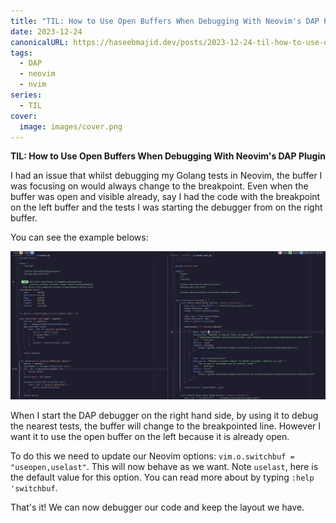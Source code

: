 ```yaml
---
title: "TIL: How to Use Open Buffers When Debugging With Neovim's DAP Plugin"
date: 2023-12-24
canonicalURL: https://haseebmajid.dev/posts/2023-12-24-til-how-to-use-open-buffers-when-debugging-with-neovim-dap-plugin
tags:
  - DAP
  - neovim
  - nvim
series:
  - TIL
cover:
  image: images/cover.png
---
```


**TIL: How to Use Open Buffers When Debugging With Neovim's DAP Plugin**

I had an issue that whilst debugging my Golang tests in Neovim, the buffer I was focusing on would always change to 
the breakpoint. Even when the buffer was open and visible already, say I had the code with the breakpoint on the left 
buffer and the tests I was starting the debugger from on the right buffer.

You can see the example belows:

![Example Setup](images/example.png)

When I start the DAP debugger on the right hand side, by using it to debug the nearest tests, the buffer will change
to the breakpointed line. However I want it to use the open buffer on the left because it is already open.

To do this we need to update our Neovim options: `vim.o.switchbuf = "useopen,uselast"`. This will now behave as we 
want. Note `uselast`, here is the default value for this option. You can read more about by typing `:help 'switchbuf`.

That's it! We can now debugger our code and keep the layout we have.
